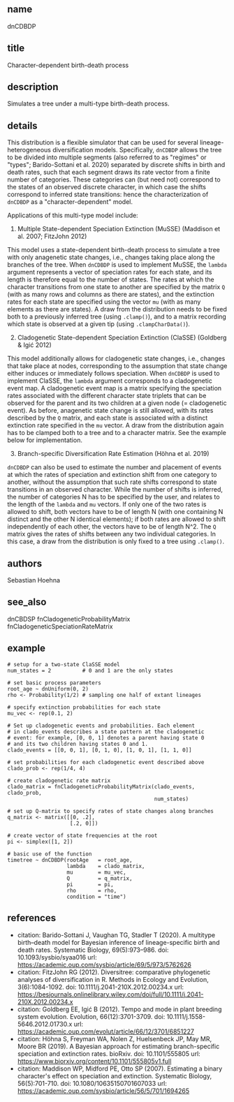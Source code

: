 ## name
dnCDBDP
## title
Character-dependent birth-death process
## description
Simulates a tree under a multi-type birth-death process.
## details
This distribution is a flexible simulator that can be used for several
lineage-heterogeneous diversification models. Specifically, `dnCDBDP` allows
the tree to be divided into multiple segments (also referred to as "regimes"
or "types"; Barido-Sottani et al. 2020) separated by discrete shifts in birth
and death rates, such that each segment draws its rate vector from a finite
number of categories. These categories can (but need not) correspond to the
states of an observed discrete character, in which case the shifts correspond
to inferred state transitions: hence the characterization of `dnCDBDP` as
a "character-dependent" model.

Applications of this multi-type model include:

1. Multiple State-dependent Speciation Extinction (MuSSE) (Maddison et al.
   2007; FitzJohn 2012)

This model uses a state-dependent birth-death process to simulate a tree with
only anagenetic state changes, i.e., changes taking place along the branches
of the tree. When `dnCDBDP` is used to implement MuSSE, the `lambda` argument
represents a vector of speciation rates for each state, and its length is
therefore equal to the number of states. The rates at which the character
transitions from one state to another are specified by the matrix `Q` (with as
many rows and columns as there are states), and the extinction rates for each
state are specified using the vector `mu` (with as many elements as there are
states). A draw from the distribution needs to be fixed both to a previously
inferred tree (using `.clamp()`), and to a matrix recording which state is
observed at a given tip (using `.clampCharData()`).

2. Cladogenetic State-dependent Speciation Extinction (ClaSSE) (Goldberg &
   Igić 2012)

This model additionally allows for cladogenetic state changes, i.e., changes
that take place at nodes, corresponding to the assumption that state change
either induces or immediately follows speciation. When `dnCDBDP` is used to
implement ClaSSE, the `lambda` argument corresponds to a cladogenetic event
map. A cladogenetic event map is a matrix specifying the speciation rates
associated with the different character state triplets that can be observed
for the parent and its two children at a given node (= cladogenetic event).
As before, anagenetic state change is still allowed, with its rates described
by the `Q` matrix, and each state is associated with a distinct extinction
rate specified in the `mu` vector. A draw from the distribution again has to 
be clamped both to a tree and to a character matrix. See the example below
for implementation.

3. Branch-specific Diversification Rate Estimation (Höhna et al. 2019)

`dnCDBDP` can also be used to estimate the number and placement of events 
at which the rates of speciation and extinction shift from one category
to another, without the assumption that such rate shifts correspond to state
transitions in an observed character. While the number of shifts is inferred,
the number of categories N has to be specified by the user, and relates
to the length of the `lambda` and `mu` vectors. If only one of the two rates
is allowed to shift, both vectors have to be of length N (with one containing
N distinct and the other N identical elements); if both rates are allowed to
shift independently of each other, the vectors have to be of length N^2. The
`Q` matrix gives the rates of shifts between any two individual categories.
In this case, a draw from the distribution is only fixed to a tree using 
`.clamp()`.
## authors
Sebastian Hoehna
## see_also
dnCBDSP
fnCladogeneticProbabilityMatrix
fnCladogeneticSpeciationRateMatrix
## example
    # setup for a two-state ClaSSE model
    num_states = 2          # 0 and 1 are the only states

    # set basic process parameters
    root_age ~ dnUniform(0, 2)
    rho <- Probability(1/2) # sampling one half of extant lineages

    # specify extinction probabilities for each state
    mu_vec <- rep(0.1, 2)

    # Set up cladogenetic events and probabilities. Each element
    # in clado_events describes a state pattern at the cladogenetic
    # event: for example, [0, 0, 1] denotes a parent having state 0
    # and its two children having states 0 and 1.
    clado_events = [[0, 0, 1], [0, 1, 0], [1, 0, 1], [1, 1, 0]]

    # set probabilities for each cladogenetic event described above
    clado_prob <- rep(1/4, 4)

    # create cladogenetic rate matrix
    clado_matrix = fnCladogeneticProbabilityMatrix(clado_events, clado_prob,
                                                   num_states)

    # set up Q-matrix to specify rates of state changes along branches 
    q_matrix <- matrix([[0, .2],
                        [.2, 0]])

    # create vector of state frequencies at the root
    pi <- simplex([1, 2])

    # basic use of the function
    timetree ~ dnCDBDP(rootAge   = root_age,
                       lambda    = clado_matrix,
                       mu        = mu_vec,
                       Q         = q_matrix,
                       pi        = pi,
                       rho       = rho,
                       condition = "time")

## references
- citation: Barido-Sottani J, Vaughan TG, Stadler T (2020). A multitype birth–death model for Bayesian inference of lineage-specific birth and death rates. Systematic Biology, 69(5):973–986.
  doi: 10.1093/sysbio/syaa016
  url: https://academic.oup.com/sysbio/article/69/5/973/5762626
- citation: FitzJohn RG (2012). Diversitree: comparative phylogenetic analyses of diversification in R. Methods in Ecology and Evolution, 3(6):1084-1092.
  doi: 10.1111/j.2041-210X.2012.00234.x
  url: https://besjournals.onlinelibrary.wiley.com/doi/full/10.1111/j.2041-210X.2012.00234.x
- citation: Goldberg EE, Igić B (2012). Tempo and mode in plant breeding system evolution. Evolution, 66(12):3701-3709.
  doi: 10.1111/j.1558-5646.2012.01730.x
  url: https://academic.oup.com/evolut/article/66/12/3701/6851227
- citation: Höhna S, Freyman WA, Nolen Z, Huelsenbeck JP, May MR, Moore BR (2019). A Bayesian approach for estimating branch-specific speciation and extinction rates. bioRxiv.
  doi: 10.1101/555805
  url: https://www.biorxiv.org/content/10.1101/555805v1.full
- citation: Maddison WP, Midford PE, Otto SP (2007). Estimating a binary character's effect on speciation and extinction. Systematic Biology, 56(5):701-710.
  doi: 10.1080/10635150701607033
  url: https://academic.oup.com/sysbio/article/56/5/701/1694265

